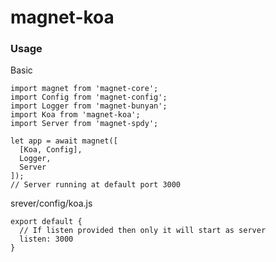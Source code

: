 magnet-koa
===========

### Usage
Basic
```
import magnet from 'magnet-core';
import Config from 'magnet-config';
import Logger from 'magnet-bunyan';
import Koa from 'magnet-koa';
import Server from 'magnet-spdy';

let app = await magnet([
  [Koa, Config],
  Logger,
  Server
]);
// Server running at default port 3000
```
srever/config/koa.js
```
export default {
  // If listen provided then only it will start as server
  listen: 3000
}
```
